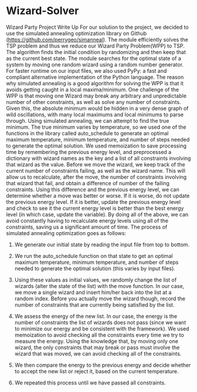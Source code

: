 # Wizard-Solver

Wizard Party Project Write Up
For our solution to the project, we decided to use the simulated annealing optimization library on Github (https://github.com/perrygeo/simanneal). The module efficiently solves the TSP problem and thus we reduce our Wizard Party Problem(WPP) to TSP. The algorithm finds the initial condition by randomizing and then keep that as the current best state. The module searches for the optimal state of a system by moving one random wizard using a random number generator. For faster runtime on our input files, we also used PyPy: a fast and compliant alternative implementation of the Python language.
The reason why simulated annealing is a good algorithm for solving the WPP is that it avoids getting caught in a local maxima/minimum. One challenge of the WPP is that moving one Wizard may break any arbitrary and unpredictable number of other constraints, as well as solve any number of constraints. Given this, the absolute minimum would be hidden in a very dense graph of wild oscillations, with many local maximums and local minimums to parse through. Using simulated annealing, we can attempt to find the true minimum. The true minimum varies by temperature, so we used one of the functions in the library called auto_schedule to generate an optimal maximum temperature, minimum temperature, and number of steps needed to generate the optimal solution.
We used memoization to save processing time by remembering the previous energy level, and preprocessed a dictionary with wizard names as the key and a list of all constraints involving that wizard as the value. Before we move the wizard, we keep track of the current number of constraints failing, as well as the wizard name. This will allow us to recalculate, after the move, the number of constraints involving that wizard that fail, and obtain a difference of number of the failing constraints. Using this difference and the previous energy level, we can determine whether a move was better or worse. If it is worse, do not update the previous energy level. If it is better, update the previous energy level and check to see it the current energy level is better than the best energy level (in which case, update the variable). By doing all of the above, we can avoid constantly having to recalculate energy levels using all of the constraints, saving us a significant amount of time.
The process of simulated annealing optimization goes as follows:
1. We generate our initial state by reading the input file from top to bottom.
2. We run the auto_schedule function on that state to get an optimal maximum
temperature, minimum temperature, and number of steps needed to generate the
optimal solution (this varies by input files).
3. Using these values as initial values, we randomly change the list of wizards (alter the
state of the list) with the move function. In our case, we move a single wizard and insert him/her back into the list at a random index. Before you actually move the wizard though, record the number of constraints that are currently being satisfied by the list.
  
4. We assess the energy of the new list. In our case, the energy is the number of constraints the list of wizards does not pass (since we want to minimize our energy and be consistent with the framework). We used memoization to avoid checking all the constraints every time we try to measure the energy. Using the knowledge that, by moving only one wizard, the only constraints that may break or pass must involve the wizard that was moved, we can avoid checking all of the constraints.
5. We then compare the energy to the previous energy and decide whether to accept the new list or reject it, based on the current temperature.
6. We repeated this process until we have passed all constraints.